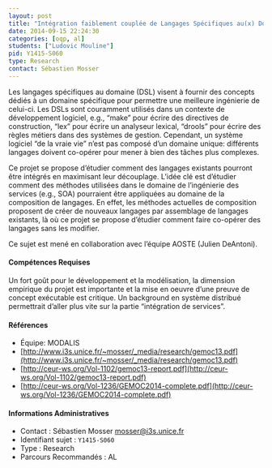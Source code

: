```yaml
---
layout: post
title: "Intégration faiblement couplée de Langages Spécifiques au(x) Domaine(s)"
date: 2014-09-15 22:24:30
categories: [oqp, al]
students: ["Ludovic Mouline"]
pid: Y1415-S060
type: Research
contact: Sébastien Mosser
---
```

       
Les langages spécifiques au domaine (DSL) visent à fournir des concepts dédiés à un domaine spécifique pour permettre une meilleure ingénierie de celui-ci. Les DSLs sont couramment utilisés dans un contexte de développement logiciel, e.g., “make” pour écrire des directives de construction, “lex” pour écrire un analyseur lexical, “drools” pour écrire des règles métiers dans des systèmes de gestion. Cependant, un système logiciel “de la vraie vie” n’est pas composé d’un domaine unique: différents langages doivent co-opérer pour mener à bien des tâches plus complexes. 

Ce projet se propose d’étudier comment des langages existants pourront être intégrés en maximisant leur découplage. L’idée clé est d’étudier comment des méthodes utilisées dans le domaine de l’ingénierie des services (e.g., SOA) pourraient être appliquées au domaine de la composition de langages. En effet, les méthodes actuelles de composition proposent de créer de nouveaux langages par assemblage de langages existants, là où ce projet se propose d’étudier comment faire co-opérer des langages sans les modifier. 

Ce sujet est mené en collaboration avec l’équipe AOSTE (Julien DeAntoni).

#### Compétences Requises

Un fort goût pour le développement et la modélisation, la dimension empirique du projet est importante et la mise en oeuvre d’une preuve de concept exécutable est critique. Un background en système distribué permettrait d’aller plus vite sur la partie “intégration de services”.


#### Références

  * Équipe: MODALIS
  * [http://www.i3s.unice.fr/~mosser/_media/research/gemoc13.pdf](http://www.i3s.unice.fr/~mosser/_media/research/gemoc13.pdf)
  * [http://ceur-ws.org/Vol-1102/gemoc13-report.pdf](http://ceur-ws.org/Vol-1102/gemoc13-report.pdf)
  * [http://ceur-ws.org/Vol-1236/GEMOC2014-complete.pdf](http://ceur-ws.org/Vol-1236/GEMOC2014-complete.pdf)

#### Informations Administratives
  * Contact : Sébastien Mosser <mosser@i3s.unice.fr>
  * Identifiant sujet : `Y1415-S060`
  * Type : Research
  * Parcours Recommandés : AL
     
